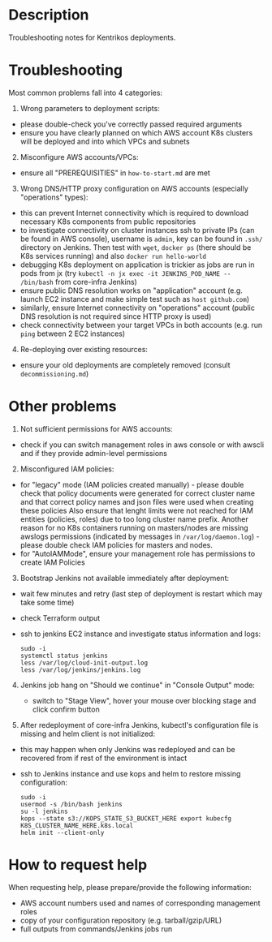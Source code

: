 # Description
Troubleshooting notes for Kentrikos deployments.

# Troubleshooting
Most common problems fall into 4 categories:

1. Wrong parameters to deployment scripts:

  * please double-check you've correctly passed required arguments
  * ensure you have clearly planned on which AWS account K8s clusters will be deployed and into which VPCs and subnets

2. Misconfigure AWS accounts/VPCs:

  * ensure all "PREREQUISITIES" in `how-to-start.md` are met

3. Wrong DNS/HTTP proxy configuration on AWS accounts (especially "operations" types):

  * this can prevent Internet connectivity which is required to download necessary K8s components from public repositories
  * to investigate connectivity on cluster instances ssh to private IPs (can be found in AWS console), username is `admin`, key can be found in `.ssh/` directory on Jenkins.
  Then test with `wget`, `docker ps` (there should be K8s services running) and also `docker run hello-world`
  * debugging K8s deployment on application is trickier as jobs are run in pods from jx (try `kubectl -n jx exec -it JENKINS_POD_NAME -- /bin/bash` from core-infra Jenkins)
  * ensure public DNS resolution works on "application" account (e.g. launch EC2 instance and make simple test such as `host github.com`)
  * similarly, ensure Internet connectivity on "operations" account (public DNS resolution is not required since HTTP proxy is used)
  * check connectivity between your target VPCs in both accounts (e.g. run `ping` between 2 EC2 instances)

4. Re-deploying over existing resources:
  * ensure your old deployments are completely removed (consult `decommissioning.md`)

# Other problems

1. Not sufficient permissions for AWS accounts:

  * check if you can switch management roles in aws console or with awscli and if they provide admin-level permissions

2. Misconfigured IAM policies:

  * for "legacy" mode (IAM policies created manually) - please double check that policy documents were generated for correct  cluster name and that correct policy names and json files were used when creating these policies
  Also ensure that lenght limits were not reached for IAM entities (policies, roles) due to too long cluster name prefix.
  Another reason for no K8s containers running on masters/nodes are missing awslogs permissions (indicated by messages in   `/var/log/daemon.log`) - please double check IAM policies for masters and nodes.
  * for "AutoIAMMode", ensure your management role has permissions to create IAM Policies

3. Bootstrap Jenkins not available immediately after deployment:

  * wait few minutes and retry (last step of deployment is restart which may take some time)
  * check Terraform output
  * ssh to jenkins EC2 instance and investigate status information and logs:
  
    ```shell
    sudo -i
    systemctl status jenkins
    less /var/log/cloud-init-output.log
    less /var/log/jenkins/jenkins.log
    ```

4. Jenkins job hang on "Should we continue" in "Console Output" mode:

   * switch to "Stage View", hover your mouse over blocking stage and click confirm button

5. After redeployment of core-infra Jenkins, kubectl's configuration file is missing and helm client is not initialized:

  * this may happen when only Jenkins was redeployed and can be recovered from if rest of the environment is intact
  * ssh to Jenkins instance and use kops and helm to restore missing configuration:
  
    ```
    sudo -i
    usermod -s /bin/bash jenkins
    su -l jenkins
    kops --state s3://KOPS_STATE_S3_BUCKET_HERE export kubecfg K8S_CLUSTER_NAME_HERE.k8s.local
    helm init --client-only
    ```

# How to request help  

When requesting help, please prepare/provide the following information:

* AWS account numbers used and names of corresponding management roles
* copy of your configuration repository (e.g. tarball/gzip/URL)
* full outputs from commands/Jenkins jobs run
